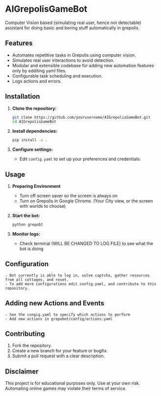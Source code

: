 # AIGrepolisGameBot
Computer Vision based (simulating real user, hence not detectable) assistant for doing basic and boring stuff automatically in grepolis.

## Features

- Automates repetitive tasks in Grepolis using computer vision.
- Simulates real user interactions to avoid detection.
- Modular and extensible codebase for adding new automation features only by edditing yaml files.
- Configurable task scheduling and execution.
- Logs actions and errors.

## Installation

1. **Clone the repository:**
    ```bash
    git clone https://github.com/yourusername/AIGrepolisGameBot.git
    cd AIGrepolisGameBot
    ```

2. **Install dependencies:**
    ```bash
    pip install -e .
    ```

3. **Configure settings:**
    - Edit `config.yaml` to set up your preferences and credentials.

## Usage

1. **Preparing Environment**
    - Turn off screen saver so the screen is always on
    - Turn on Grepolis in Google Chrome. (Your City view, or the screen with worlds to choose)

2. **Start the bot:**
    ```bash
    python grepobt
    ```

3. **Monitor logs:**
    - Check terminal (WILL BE CHANGED TO LOG FILE) to see what the bot is doing

## Configuration
    - Bot currently is able to log in, solve captcha, gather resources from all cottages, and reset.
    - To add more configurations edit config.yaml, and contribute to this repository.

## Adding new Actions and Events
    - See the congig.yaml to specify which actions to perform
    - Add new actions in grepobot/config/actions.yaml

## Contributing

1. Fork the repository.
2. Create a new branch for your feature or bugfix.
3. Submit a pull request with a clear description.

## Disclaimer

This project is for educational purposes only. Use at your own risk. Automating online games may violate their terms of service.